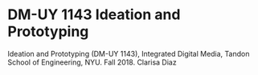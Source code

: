 # DM-UY 1143 Ideation and Prototyping

Ideation and Prototyping (DM-UY 1143), Integrated Digital Media, Tandon School of Engineering, NYU. Fall 2018. Clarisa Diaz
